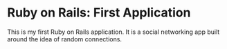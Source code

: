 # Ruby on Rails: First Application

This is my first Ruby on Rails application.
It is a social networking app built around the idea of random connections.